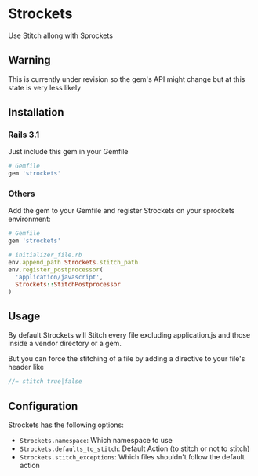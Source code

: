 # Strockets

Use Stitch allong with Sprockets

## Warning
This is currently under revision so the gem's API might change but at this state is very less likely

## Installation

### Rails 3.1

Just include this gem in your Gemfile

```ruby
# Gemfile
gem 'strockets'
```

### Others

Add the gem to your Gemfile and register Strockets on your sprockets environment:

```ruby
# Gemfile
gem 'strockets'

# initializer_file.rb
env.append_path Strockets.stitch_path
env.register_postprocessor(
  'application/javascript',
  Strockets::StitchPostprocessor
)

```
## Usage

By default Strockets will Stitch every file excluding application.js and those inside a vendor directory or a gem.

But you can force the stitching of a file by adding a directive to your file's header like

```javascript
//= stitch true|false
```

## Configuration

Strockets has the following options:

 * `Strockets.namespace`: Which namespace to use
 * `Strockets.defaults_to_stitch`: Default Action (to stitch or not to stitch)
 * `Strockets.stitch_exceptions`: Which files shouldn't follow the default action
